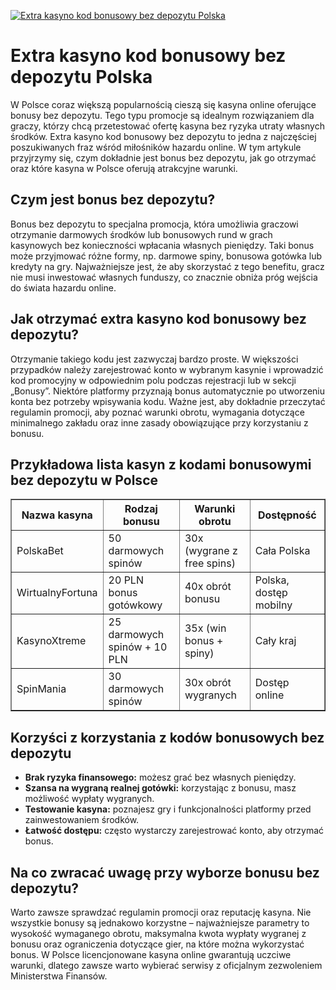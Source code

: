 [![Extra kasyno kod bonusowy bez depozytu Polska](https://123-caf.pages.dev/gitsignup.png)](https://vrmoo.ru/Bt82HjjY)

<h1>Extra kasyno kod bonusowy bez depozytu Polska</h1> <p>W Polsce coraz większą popularnością cieszą się kasyna online oferujące bonusy bez depozytu. Tego typu promocje są idealnym rozwiązaniem dla graczy, którzy chcą przetestować ofertę kasyna bez ryzyka utraty własnych środków. Extra kasyno kod bonusowy bez depozytu to jedna z najczęściej poszukiwanych fraz wśród miłośników hazardu online. W tym artykule przyjrzymy się, czym dokładnie jest bonus bez depozytu, jak go otrzymać oraz które kasyna w Polsce oferują atrakcyjne warunki.</p> <h2>Czym jest bonus bez depozytu?</h2> <p>Bonus bez depozytu to specjalna promocja, która umożliwia graczowi otrzymanie darmowych środków lub bonusowych rund w grach kasynowych bez konieczności wpłacania własnych pieniędzy. Taki bonus może przyjmować różne formy, np. darmowe spiny, bonusowa gotówka lub kredyty na gry. Najważniejsze jest, że aby skorzystać z tego benefitu, gracz nie musi inwestować własnych funduszy, co znacznie obniża próg wejścia do świata hazardu online.</p> <h2>Jak otrzymać extra kasyno kod bonusowy bez depozytu?</h2> <p>Otrzymanie takiego kodu jest zazwyczaj bardzo proste. W większości przypadków należy zarejestrować konto w wybranym kasynie i wprowadzić kod promocyjny w odpowiednim polu podczas rejestracji lub w sekcji „Bonusy”. Niektóre platformy przyznają bonus automatycznie po utworzeniu konta bez potrzeby wpisywania kodu. Ważne jest, aby dokładnie przeczytać regulamin promocji, aby poznać warunki obrotu, wymagania dotyczące minimalnego zakładu oraz inne zasady obowiązujące przy korzystaniu z bonusu.</p> <h2>Przykładowa lista kasyn z kodami bonusowymi bez depozytu w Polsce</h2> <table border="1" cellpadding="8" cellspacing="0">   <thead>     <tr>       <th>Nazwa kasyna</th>       <th>Rodzaj bonusu</th>       <th>Warunki obrotu</th>       <th>Dostępność</th>     </tr>   </thead>   <tbody>     <tr>       <td>PolskaBet</td>       <td>50 darmowych spinów</td>       <td>30x (wygrane z free spins)</td>       <td>Cała Polska</td>     </tr>     <tr>       <td>WirtualnyFortuna</td>       <td>20 PLN bonus gotówkowy</td>       <td>40x obrót bonusu</td>       <td>Polska, dostęp mobilny</td>     </tr>     <tr>       <td>KasynoXtreme</td>       <td>25 darmowych spinów + 10 PLN</td>       <td>35x (win bonus + spiny)</td>       <td>Cały kraj</td>     </tr>     <tr>       <td>SpinMania</td>       <td>30 darmowych spinów</td>       <td>30x obrót wygranych</td>       <td>Dostęp online</td>     </tr>   </tbody> </table> <h2>Korzyści z korzystania z kodów bonusowych bez depozytu</h2> <ul>   <li><strong>Brak ryzyka finansowego:</strong> możesz grać bez własnych pieniędzy.</li>   <li><strong>Szansa na wygraną realnej gotówki:</strong> korzystając z bonusu, masz możliwość wypłaty wygranych.</li>   <li><strong>Testowanie kasyna:</strong> poznajesz gry i funkcjonalności platformy przed zainwestowaniem środków.</li>   <li><strong>Łatwość dostępu:</strong> często wystarczy zarejestrować konto, aby otrzymać bonus.</li> </ul> <h2>Na co zwracać uwagę przy wyborze bonusu bez depozytu?</h2> <p>Warto zawsze sprawdzać regulamin promocji oraz reputację kasyna. Nie wszystkie bonusy są jednakowo korzystne – najważniejsze parametry to wysokość wymaganego obrotu, maksymalna kwota wypłaty wygranej z bonusu oraz ograniczenia dotyczące gier, na które można wykorzystać bonus. W Polsce licencjonowane kasyna online gwarantują uczciwe warunki, dlatego zawsze warto wybierać serwisy z oficjalnym zezwoleniem Ministerstwa Finansów.</p>